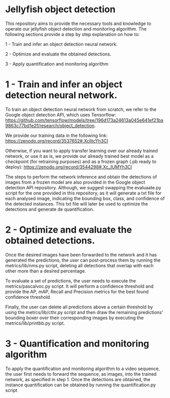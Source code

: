 # Jellyfish object detection

This repository aims to provide the necessary tools and knowledge to operate our jellyfish object detection and monitoring algorithm. The following sections provide a step by step explanation on how to:

1 - Train and infer an object detection neural network.

2 - Optimize and evaluate the obtained detections.

3 - Apply quantification and monitoring algorithm

# 1 - Train and infer an object detection neural network.

To train an object detection neural network from scratch, we refer to the Google object detection API, which uses Tensorflow: https://github.com/tensorflow/models/tree/196d173a24613a045e641ef21ba9863c77bd1e2f/research/object_detection.

We provide our training data in the following link: https://zenodo.org/record/3537652#.XclltcYh3CI

Otherwise, if you want to apply transfer learning over our already trained network, or use it as is, we provide our already trained best model as a checkpoint (for retraining purposes) and as a frozen graph (.pb ready to deploy): https://zenodo.org/record/3544298#.Xc_IUMYh3CI

The steps to perform the network inference and obtain the detections of images from a frozen model are also provided in the Google object detection API repository. Although, we suggest swapping the evaluaate.py script for the one provided in this repository, as it will generate a txt file for each analysed image, indicating the bounding box, class, and confidence of the detected instances. This txt file will later be used to optimize the detections and generate de quantification.

# 2 - Optimize and evaluate the obtained detections.

Once the desired images have been forwarded to the network and it has generated the predictions, the user can post-process them by running the metrics/lib/nms.py script, deleting all detections that overlap with each other more than a desired percentage.

To evaluate a set of predictions, the user needs to execute the metrics/pascalvoc.py script. It will perform a confidence threshold and provide the AP, mAP, Recall and Precision metrics for the best found confidence threshold.

Finally, the user can delete all predictions above a certain threshold by using the metrcs/lib/cthr.py script and then draw the remaining predictions' bounding boxer over their corresponding images by executing the metrics/lib/printbb.py script.

# 3 - Quantification and monitoring algorithm

To apply the quantification and monitoring algorithm to a video sequence, the user first needs to forward the sequence, as images, into the trained network, as specified in step 1. Once the detections are obtained, the instance quantification can be obtained by running the quantification.py script
